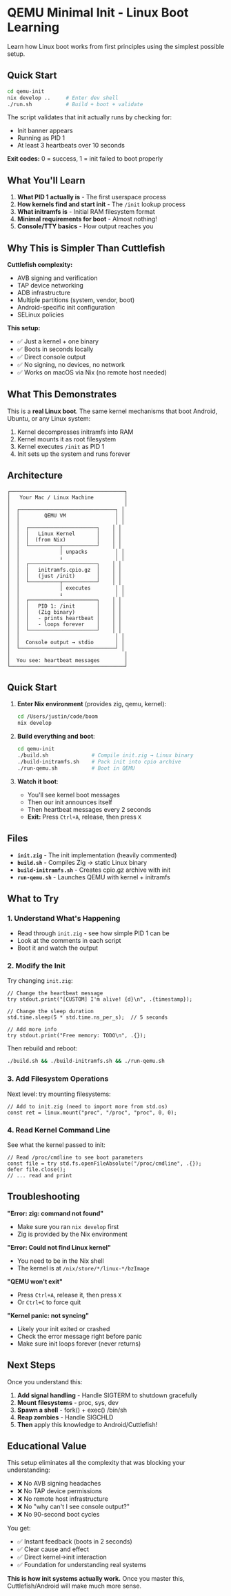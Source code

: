 # QEMU Minimal Init - Linux Boot Learning

Learn how Linux boot works from first principles using the simplest possible setup.

## Quick Start

```bash
cd qemu-init
nix develop ..     # Enter dev shell
./run.sh           # Build + boot + validate
```

The script validates that init actually runs by checking for:
- Init banner appears
- Running as PID 1
- At least 3 heartbeats over 10 seconds

**Exit codes:** 0 = success, 1 = init failed to boot properly

## What You'll Learn

1. **What PID 1 actually is** - The first userspace process
2. **How kernels find and start init** - The `/init` lookup process
3. **What initramfs is** - Initial RAM filesystem format
4. **Minimal requirements for boot** - Almost nothing!
5. **Console/TTY basics** - How output reaches you

## Why This is Simpler Than Cuttlefish

**Cuttlefish complexity:**
- AVB signing and verification
- TAP device networking
- ADB infrastructure
- Multiple partitions (system, vendor, boot)
- Android-specific init configuration
- SELinux policies

**This setup:**
- ✅ Just a kernel + one binary
- ✅ Boots in seconds locally
- ✅ Direct console output
- ✅ No signing, no devices, no network
- ✅ Works on macOS via Nix (no remote host needed)

## What This Demonstrates

This is a **real Linux boot**. The same kernel mechanisms that boot Android, Ubuntu, or any Linux system:

1. Kernel decompresses initramfs into RAM
2. Kernel mounts it as root filesystem
3. Kernel executes `/init` as PID 1
4. Init sets up the system and runs forever

## Architecture

```
┌─────────────────────────────────────┐
│   Your Mac / Linux Machine          │
│                                     │
│  ┌───────────────────────────────┐ │
│  │        QEMU VM                │ │
│  │                               │ │
│  │  ┌──────────────────────┐    │ │
│  │  │   Linux Kernel       │    │ │
│  │  │  (from Nix)          │    │ │
│  │  └──────────┬───────────┘    │ │
│  │             │ unpacks         │ │
│  │             ↓                 │ │
│  │  ┌──────────────────────┐    │ │
│  │  │   initramfs.cpio.gz  │    │ │
│  │  │   (just /init)       │    │ │
│  │  └──────────┬───────────┘    │ │
│  │             │ executes        │ │
│  │             ↓                 │ │
│  │  ┌──────────────────────┐    │ │
│  │  │   PID 1: /init       │    │ │
│  │  │   (Zig binary)       │    │ │
│  │  │   - prints heartbeat │    │ │
│  │  │   - loops forever    │    │ │
│  │  └──────────────────────┘    │ │
│  │                               │ │
│  │  Console output → stdio       │ │
│  └───────────────────────────────┘ │
│                                     │
│  You see: heartbeat messages        │
└─────────────────────────────────────┘
```

## Quick Start

1. **Enter Nix environment** (provides zig, qemu, kernel):
   ```bash
   cd /Users/justin/code/boom
   nix develop
   ```

2. **Build everything and boot**:
   ```bash
   cd qemu-init
   ./build.sh              # Compile init.zig → Linux binary
   ./build-initramfs.sh    # Pack init into cpio archive
   ./run-qemu.sh           # Boot in QEMU
   ```

3. **Watch it boot**:
   - You'll see kernel boot messages
   - Then our init announces itself
   - Then heartbeat messages every 2 seconds
   - **Exit:** Press `Ctrl+A`, release, then press `X`

## Files

- **`init.zig`** - The init implementation (heavily commented)
- **`build.sh`** - Compiles Zig → static Linux binary
- **`build-initramfs.sh`** - Creates cpio.gz archive with init
- **`run-qemu.sh`** - Launches QEMU with kernel + initramfs

## What to Try

### 1. Understand What's Happening
- Read through `init.zig` - see how simple PID 1 can be
- Look at the comments in each script
- Boot it and watch the output

### 2. Modify the Init
Try changing `init.zig`:
```zig
// Change the heartbeat message
try stdout.print("[CUSTOM] I'm alive! {d}\n", .{timestamp});

// Change the sleep duration
std.time.sleep(5 * std.time.ns_per_s);  // 5 seconds

// Add more info
try stdout.print("Free memory: TODO\n", .{});
```

Then rebuild and reboot:
```bash
./build.sh && ./build-initramfs.sh && ./run-qemu.sh
```

### 3. Add Filesystem Operations
Next level: try mounting filesystems:
```zig
// Add to init.zig (need to import more from std.os)
const ret = linux.mount("proc", "/proc", "proc", 0, 0);
```

### 4. Read Kernel Command Line
See what the kernel passed to init:
```zig
// Read /proc/cmdline to see boot parameters
const file = try std.fs.openFileAbsolute("/proc/cmdline", .{});
defer file.close();
// ... read and print
```

## Troubleshooting

**"Error: zig: command not found"**
- Make sure you ran `nix develop` first
- Zig is provided by the Nix environment

**"Error: Could not find Linux kernel"**
- You need to be in the Nix shell
- The kernel is at `/nix/store/*/linux-*/bzImage`

**"QEMU won't exit"**
- Press `Ctrl+A`, release it, then press `X`
- Or `Ctrl+C` to force quit

**"Kernel panic: not syncing"**
- Likely your init exited or crashed
- Check the error message right before panic
- Make sure init loops forever (never returns)

## Next Steps

Once you understand this:

1. **Add signal handling** - Handle SIGTERM to shutdown gracefully
2. **Mount filesystems** - proc, sys, dev
3. **Spawn a shell** - fork() + exec() /bin/sh
4. **Reap zombies** - Handle SIGCHLD
5. **Then** apply this knowledge to Android/Cuttlefish!

## Educational Value

This setup eliminates all the complexity that was blocking your understanding:

- ❌ No AVB signing headaches
- ❌ No TAP device permissions
- ❌ No remote host infrastructure
- ❌ No "why can't I see console output?"
- ❌ No 90-second boot cycles

You get:

- ✅ Instant feedback (boots in 2 seconds)
- ✅ Clear cause and effect
- ✅ Direct kernel→init interaction
- ✅ Foundation for understanding real systems

**This is how init systems actually work.** Once you master this, Cuttlefish/Android will make much more sense.
